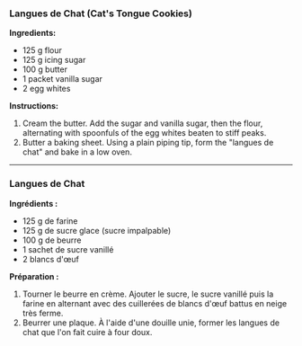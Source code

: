 ### **Langues de Chat (Cat's Tongue Cookies)**

**Ingredients:**
- 125 g flour
- 125 g icing sugar
- 100 g butter
- 1 packet vanilla sugar
- 2 egg whites

**Instructions:**
1. Cream the butter. Add the sugar and vanilla sugar, then the flour, alternating with spoonfuls of the egg whites beaten to stiff peaks.
2. Butter a baking sheet. Using a plain piping tip, form the "langues de chat" and bake in a low oven.

---

### **Langues de Chat**

**Ingrédients :**
- 125 g de farine
- 125 g de sucre glace (sucre impalpable)
- 100 g de beurre
- 1 sachet de sucre vanillé
- 2 blancs d'œuf

**Préparation :**
1. Tourner le beurre en crème. Ajouter le sucre, le sucre vanillé puis la farine en alternant avec des cuillerées de blancs d'œuf battus en neige très ferme.
2. Beurrer une plaque. À l'aide d'une douille unie, former les langues de chat que l'on fait cuire à four doux.